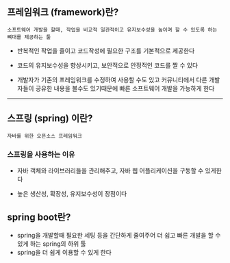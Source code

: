 ## 프레임워크 (framework)란?

```
소프트웨어 개발을 할때, 작업을 비교적 일관적이고 유지보수성을 높이며 할 수 있도록 하는 뼈대를 제공하는 툴
```

- 반복적인 작업을 줄이고 코드작성에 필요한 구조를 기본적으로 제공한다

- 코드의 유지보수성을 향상시키고, 보안적으로 안정적인 코드를 짤 수 있다

- 개발자가 기존의 프레임워크를 수정하여 사용할 수도 있고 커뮤니티에서 다른
  개발자들이 공유한 내용을 볼수도 있기때문에 빠른 소프트웨어 개발을 가능하게 한다

---

## 스프링 (spring) 이란?

```
자바를 위한 오픈소스 프레임워크
```

### 스프링을 사용하는 이유

- 자바 객체와 라이브러리들을 관리해주고, 자바 웹 어플리케이션을 구동할 수 있게한다

- 높은 생산성, 확장성, 유지보수성이 장점이다

## spring boot란?

- spring을 개발할때 필요한 세팅 등을 간단하게 줄여주어 더 쉽고 빠른 개발을 할 수 있게 하는 spring의 하위 툴
- spring을 더 쉽게 이용할 수 있게 한다
